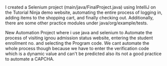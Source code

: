 I created a Selenium project (main/java/FinalProject.java) using IntelliJ on the Tutorial Ninja demo website, automating the entire process of logging in, adding items to the shopping cart, and finally checking out. Additionally, there are some other practice modules under java/org/example/tests.

New Automation Project where i use java and selenium to Automate the process of visiting ignou admission status website, entering the student enrollment no. and selecting the Program code. We cant automate the whole process though because we have to enter the verification code which is a dynamic value and can't be predicted also its not a good practice to automate a CAPCHA.
